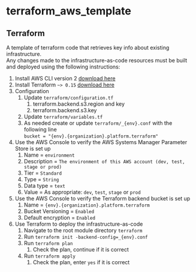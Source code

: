# terraform_aws_template

## Terraform
A template of terraform code that retrieves key info about existing infrastructure.  
Any changes made to the infrastructure-as-code resources must be built and deployed using the following instructions:

1. Install AWS CLI version 2 [download here](https://docs.aws.amazon.com/cli/latest/userguide/install-cliv2.html)
1. Install Terraform `~> 0.15` [download here](https://releases.hashicorp.com/terraform/)
1. Configuration
   1. Update `terraform/configuration.tf`
      1. terraform.backend.s3.region and key
      1. terraform.backend.s3.key
   1. Update `terraform/variables.tf`
   1. As needed create or update `terraform/_{env}.conf` with the following line    
      `bucket = "{env}.{organization}.platform.terraform"`
1. Use the AWS Console to verify the AWS Systems Manager Parameter Store is set up
   1. Name = `environment`
   1. Description = `The environment of this AWS account (dev, test, stage or prod)`
   1. Tier = `Standard`
   1. Type = `String`
   1. Data type = `text`
   1. Value = As appropriate: `dev`, `test`, `stage` or `prod`
1. Use the AWS Console to verify the Terraform backend bucket is set up
   1. Name = `{env}.{organization}.platform.terraform`
   1. Bucket Versioning = `Enabled`
   1. Default encryption = `Enabled`
1. Use Terraform to deploy the infrastructure-as-code
   1. Navigate to the root module directory `terraform`
   1. Run `terraform init -backend-config=_{env}.conf`
   1. Run `terraform plan`
      1. Check the plan, continue if it is correct
   1. Run `terraform apply`
      1. Check the plan, enter `yes` if it is correct
